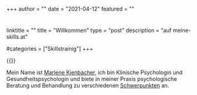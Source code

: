 +++
author = ""
date = "2021-04-12"
featured = ""
#
 
linktitle = ""
title = "Willkommen"
type = "post"
description = "auf meine-skills.at"

#categories = ["Skillstrainig"]
+++ 

{{<assetsimg src="Steinmann840260.webp" alt="marlenekienbacher1" aligne="center">}}

Mein Name ist [Marlene Kienbacher](/about), ich bin Klinische Psychologin und Gesundheitspsychologin und biete in meiner Praxis psychologische Beratung und Behandlung zu verschiedenen [Schwerpunkten](/angebot) an.



